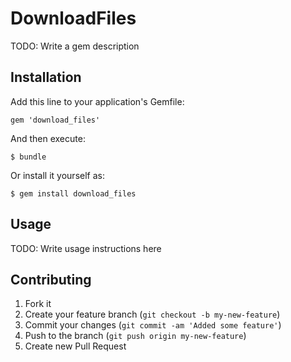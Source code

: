 # DownloadFiles

TODO: Write a gem description

## Installation

Add this line to your application's Gemfile:

    gem 'download_files'

And then execute:

    $ bundle

Or install it yourself as:

    $ gem install download_files

## Usage

TODO: Write usage instructions here

## Contributing

1. Fork it
2. Create your feature branch (`git checkout -b my-new-feature`)
3. Commit your changes (`git commit -am 'Added some feature'`)
4. Push to the branch (`git push origin my-new-feature`)
5. Create new Pull Request
